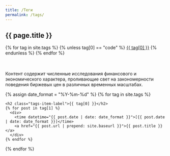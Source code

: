 ```yaml
---
title: /Теги
permalink: /tags/
---
```


<div class="tags">
  <div class="tags-header">
    <h2 class="tags-header-title">{{ page.title }}</h2>
    <div class="tags-header-line"></div>
  </div>
 
  <div class="tags-clouds">
    {% for tag in site.tags %}
     {% unless tag[0] == "code" %}
      <a href="#{{ tag[0] }}">{{ tag[0] }}</a>
    {% endunless %}
  {% endfor %}
</div>

<br><br>
Контент содержит численные исследования финансового и экономического характера, проливающие свет на закономерности поведения биржевых цен в различных временных масштабах.


  {% assign date_format = "%Y-%m-%d" %}
  {% for tag in site.tags %}
  <div class="tags-item" id="{{ tag[0] }}">
    
    <h2 class="tags-item-label">{{ tag[0] }}</h2>
    {% for post in tag[1] %}
      <div>
        <time datetime="{{ post.date | date: date_format }}">[{{ post.date | date: date_format }}]</time>
        <a href="{{ post.url | prepend: site.baseurl }}">{{ post.title }}</a>
      </div>
    {% endfor %}
  </div>
  {% endfor %}
</div>
